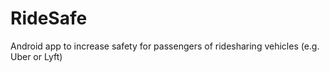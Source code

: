 # RideSafe
Android app to increase safety for passengers of ridesharing vehicles (e.g. Uber or Lyft)
